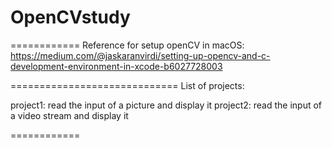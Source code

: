 # OpenCVstudy

============
Reference for setup openCV in macOS:
https://medium.com/@jaskaranvirdi/setting-up-opencv-and-c-development-environment-in-xcode-b6027728003



=============================
List of projects:

project1: read the input of a picture and display it 
project2: read the input of a video stream and display it

============


